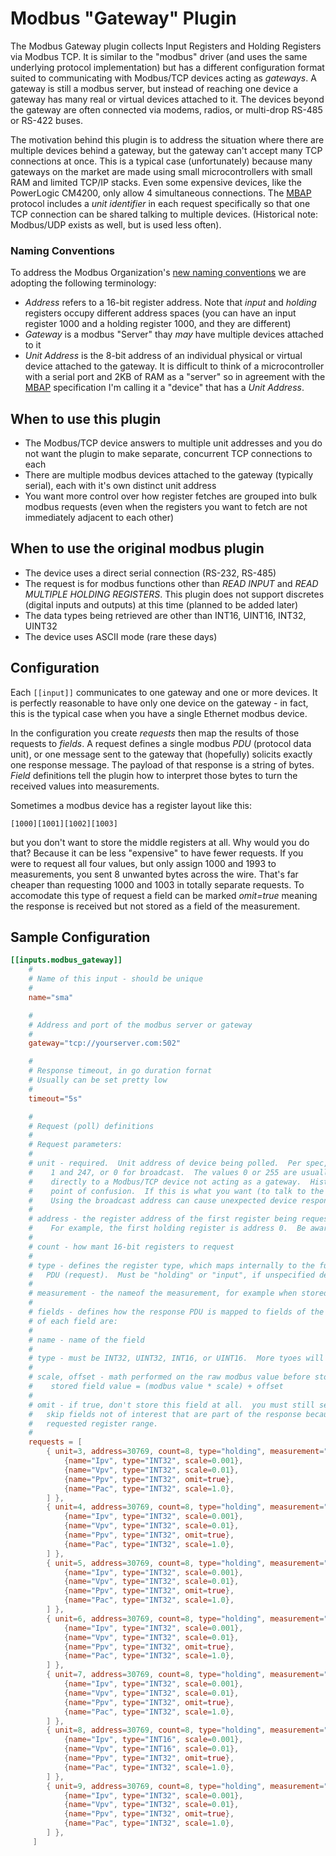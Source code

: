 # Modbus "Gateway" Plugin

The Modbus Gateway plugin collects Input Registers and Holding
Registers via Modbus TCP.  It is similar to the "modbus" driver (and uses the same
underlying protocol implementation) but has a different configuration format suited to
communicating with Modbus/TCP devices acting as _gateways_. A gateway is still a modbus server,
but instead of reaching one device a gateway has many real or virtual devices attached to it.
The devices beyond the gateway are often connected via modems, radios, or multi-drop RS-485
or RS-422 buses.

The motivation behind this plugin is to address the situation where there are multiple devices
behind a gateway, but the gateway can't accept many TCP connections at once.  This is
a typical case (unfortunately) because many gateways on the market are made using
small microcontrollers with small RAM and limited TCP/IP stacks.  Even some
expensive devices, like the PowerLogic CM4200, only allow 4 simultaneous connections.
The [MBAP](https://modbus.org/docs/Modbus_Messaging_Implementation_Guide_V1_0b.pdf)
protocol includes a _unit identifier_ in each request specifically so that one TCP
connection can be shared talking to multiple devices.  (Historical note: Modbus/UDP exists
as well, but is used less often).

### Naming Conventions

To address the Modbus Organization's
[new naming conventions](https://modbus.org/docs/Client-ServerPR-07-2020-final.docx.pdf)
we are adopting the following terminology:

 - _Address_ refers to a 16-bit register address.  Note that _input_ and _holding_ registers
    occupy different address spaces (you can have an input register 1000 and a holding
    register 1000, and they are different)
 - _Gateway_ is a modbus "Server" thay _may_ have multiple devices attached to it
 - _Unit Address_ is the 8-bit address of an individual physical or virtual device
    attached to the gateway.  It is difficult to think of a microcontroller with a
    serial port and 2KB of RAM as a "server" so in agreement with the
    [MBAP](https://modbus.org/docs/Modbus_Messaging_Implementation_Guide_V1_0b.pdf)
    specification I'm calling it a "device" that has a _Unit Address_.


## When to use this plugin

 - The Modbus/TCP device answers to multiple unit addresses and you
   do not want the plugin to make separate, concurrent TCP connections to each  
 - There are multiple modbus devices attached to the gateway (typically serial),
   each with it's own distinct unit address
 - You want more control over how register fetches are grouped into
   bulk modbus requests (even when the registers you want to fetch are not
   immediately adjacent to each other)

## When to use the original modbus plugin

 - The device uses a direct serial connection (RS-232, RS-485)
 - The request is for modbus functions other than _READ INPUT_ and
   _READ MULTIPLE HOLDING REGISTERS_.  This plugin does not support discretes
   (digital inputs and outputs) at this time (planned to be added later)
 - The data types being retrieved are other than INT16, UINT16, INT32, UINT32
 - The device uses ASCII mode (rare these days)
  
 ## Configuration

Each `[[input]]` communicates to one gateway and one or more devices.  It is
perfectly reasonable to have only one device on the gateway - in fact, this
is the typical case when you have a single Ethernet modbus device.

In the configuration you create _requests_ then map the results of those requests
to _fields_.  A request defines a single modbus _PDU_ (protocol data unit), or one message
sent to the gateway that (hopefully) solicits exactly one response message.  The payload of
that response is a string of bytes.  _Field_ definitions tell the plugin how to interpret
those bytes to turn the received values into measurements.

Sometimes a modbus device has a register layout like this:

`[1000][1001][1002][1003]`

but you don't want to store the middle registers at all.  Why would you do that? Because it
can be less "expensive" to have fewer requests.  If you were to request all four values,
but only assign 1000 and 1993 to measurements, you sent 8 unwanted bytes across the
wire.  That's far cheaper than requesting 1000 and 1003 in totally separate requests.
To accomodate this type of request a field can be marked _omit=true_ meaning the
response is received but not stored as a field of the measurement. 

## Sample Configuration
```toml
[[inputs.modbus_gateway]]
    #
    # Name of this input - should be unique
    #
    name="sma"

    #
    # Address and port of the modbus server or gateway
    #
    gateway="tcp://yourserver.com:502"

    #
    # Response timeout, in go duration fornat
    # Usually can be set pretty low
    #
    timeout="5s"

    #
    # Request (poll) definitions
    #
    # Request parameters:
    #
    # unit - required.  Unit address of device being polled.  Per spec, the value is between
    #    1 and 247, or 0 for broadcast.  The values 0 or 255 are usually accepted to communicate
    #    directly to a Modbus/TCP device not acting as a gateway.  Historically this has been a
    #    point of confusion.  If this is what you want (to talk to the gateway itself), try 255 first.
    #    Using the broadcast address can cause unexpected device responses.
    #
    # address - the register address of the first register being requested.  This address is zero-based.
    #    For example, the first holding register is address 0.  Be aware that some documentation
    #
    # count - how mant 16-bit registers to request
    #
    # type - defines the register type, which maps internally to the function code used ub the
    #   PDU (request).  Must be "holding" or "input", if unspecified defaults to "holding"
    #
    # measurement - the nameof the measurement, for example when stored in influx
    #
    # fields - defines how the response PDU is mapped to fields of the measurement.  Attributes
    # of each field are:
    #
    # name - name of the field
    #
    # type - must be INT32, UINT32, INT16, or UINT16.  More tyoes will be added in the future.
    #
    # scale, offset - math performed on the raw modbus value before storing.
    #    stored field value = (modbus value * scale) + offset
    #
    # omit - if true, don't store this field at all.  you must still set a 'type'.  Use this to
    #   skip fields not of interest that are part of the response because they are within the
    #   requested register range.
    #
    requests = [
        { unit=3, address=30769, count=8, type="holding", measurement="pv1", fields = [
            {name="Ipv", type="INT32", scale=0.001},
            {name="Vpv", type="INT32", scale=0.01},
            {name="Ppv", type="INT32", omit=true},
            {name="Pac", type="INT32", scale=1.0},
        ] },
        { unit=4, address=30769, count=8, type="holding", measurement="pv2", fields = [
            {name="Ipv", type="INT32", scale=0.001},
            {name="Vpv", type="INT32", scale=0.01},
            {name="Ppv", type="INT32", omit=true},
            {name="Pac", type="INT32", scale=1.0},
        ] },
        { unit=5, address=30769, count=8, type="holding", measurement="pv3", fields = [
            {name="Ipv", type="INT32", scale=0.001},
            {name="Vpv", type="INT32", scale=0.01},
            {name="Ppv", type="INT32", omit=true},
            {name="Pac", type="INT32", scale=1.0},
        ] },
        { unit=6, address=30769, count=8, type="holding", measurement="pv4", fields = [
            {name="Ipv", type="INT32", scale=0.001},
            {name="Vpv", type="INT32", scale=0.01},
            {name="Ppv", type="INT32", omit=true},
            {name="Pac", type="INT32", scale=1.0},
        ] },
        { unit=7, address=30769, count=8, type="holding", measurement="pv5", fields = [
            {name="Ipv", type="INT32", scale=0.001},
            {name="Vpv", type="INT32", scale=0.01},
            {name="Ppv", type="INT32", omit=true},
            {name="Pac", type="INT32", scale=1.0},
        ] },
        { unit=8, address=30769, count=8, type="holding", measurement="pv6", fields = [
            {name="Ipv", type="INT16", scale=0.001},
            {name="Vpv", type="INT16", scale=0.01},
            {name="Ppv", type="INT32", omit=true},
            {name="Pac", type="INT32", scale=1.0},
        ] },
        { unit=9, address=30769, count=8, type="holding", measurement="pv7", fields = [
            {name="Ipv", type="INT32", scale=0.001},
            {name="Vpv", type="INT32", scale=0.01},
            {name="Ppv", type="INT32", omit=true},
            {name="Pac", type="INT32", scale=1.0},
        ] },
     ]
```

